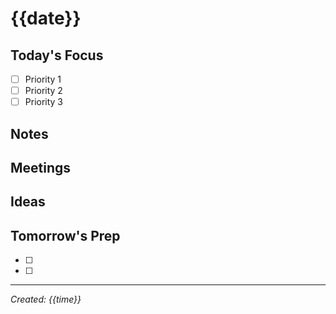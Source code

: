 # {{date}}

## Today's Focus
- [ ] Priority 1
- [ ] Priority 2
- [ ] Priority 3

## Notes


## Meetings


## Ideas


## Tomorrow's Prep
- [ ]
- [ ]

---
*Created: {{time}}*